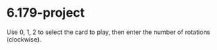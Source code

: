 # 6.179-project
Use 0, 1, 2 to select the card to play, then enter the number of rotations (clockwise).